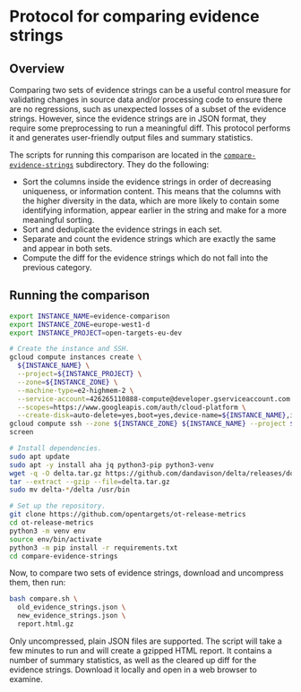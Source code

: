 # Protocol for comparing evidence strings

## Overview
Comparing two sets of evidence strings can be a useful control measure for validating changes in source data and/or processing code to ensure there are no regressions, such as unexpected losses of a subset of the evidence strings. However, since the evidence strings are in JSON format, they require some preprocessing to run a meaningful diff. This protocol performs it and generates user-friendly output files and summary statistics.

The scripts for running this comparison are located in the [`compare-evidence-strings`](../compare-evidence-strings) subdirectory. They do the following:
* Sort the columns inside the evidence strings in order of decreasing uniqueness, or information content. This means that the columns with the higher diversity in the data, which are more likely to contain some identifying information, appear earlier in the string and make for a more meaningful sorting.
* Sort and deduplicate the evidence strings in each set.
* Separate and count the evidence strings which are exactly the same and appear in both sets.
* Compute the diff for the evidence strings which do not fall into the previous category.


## Running the comparison
```bash
export INSTANCE_NAME=evidence-comparison
export INSTANCE_ZONE=europe-west1-d
export INSTANCE_PROJECT=open-targets-eu-dev

# Create the instance and SSH.
gcloud compute instances create \
  ${INSTANCE_NAME} \
  --project=${INSTANCE_PROJECT} \
  --zone=${INSTANCE_ZONE} \
  --machine-type=e2-highmem-2 \
  --service-account=426265110888-compute@developer.gserviceaccount.com \
  --scopes=https://www.googleapis.com/auth/cloud-platform \
  --create-disk=auto-delete=yes,boot=yes,device-name=${INSTANCE_NAME},image=projects/ubuntu-os-cloud/global/images/ubuntu-2004-focal-v20210927,mode=rw,size=500,type=projects/open-targets-eu-dev/zones/europe-west1-d/diskTypes/pd-balanced
gcloud compute ssh --zone ${INSTANCE_ZONE} ${INSTANCE_NAME} --project ${INSTANCE_PROJECT}
screen

# Install dependencies.
sudo apt update
sudo apt -y install aha jq python3-pip python3-venv
wget -q -O delta.tar.gz https://github.com/dandavison/delta/releases/download/0.9.1/delta-0.9.1-x86_64-unknown-linux-gnu.tar.gz
tar --extract --gzip --file=delta.tar.gz
sudo mv delta-*/delta /usr/bin

# Set up the repository.
git clone https://github.com/opentargets/ot-release-metrics
cd ot-release-metrics
python3 -m venv env
source env/bin/activate
python3 -m pip install -r requirements.txt
cd compare-evidence-strings
```

Now, to compare two sets of evidence strings, download and uncompress them, then run:
```bash
bash compare.sh \
  old_evidence_strings.json \
  new_evidence_strings.json \
  report.html.gz
```

Only uncompressed, plain JSON files are supported. The script will take a few minutes to run and will create a gzipped HTML report. It contains a number of summary statistics, as well as the cleared up diff for the evidence strings. Download it locally and open in a web browser to examine.
